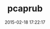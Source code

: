 ---
layout: post
title:  "pcaprub"
repo:   "pcaprub/pcaprub"
date:   2015-02-18 17:22:17
gemurl: https://github.com/pcaprub/pcaprub
---